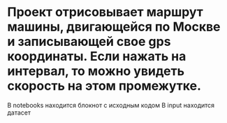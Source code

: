 # Проект отрисовывает маршрут машины, двигающейся по Москве и записывающей свое gps координаты. Если нажать на интервал, то можно увидеть скорость на этом промежутке.
В notebooks находится блокнот с исходным кодом
В input находится датасет
